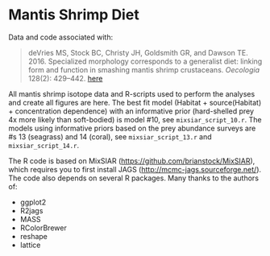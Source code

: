 # Mantis Shrimp Diet

Data and code associated with:

> deVries MS, Stock BC, Christy JH, Goldsmith GR, and Dawson TE. 2016. Specialized morphology corresponds to a generalist diet: linking form and function in smashing mantis shrimp crustaceans. *Oecologia* 128(2): 429–442. [here](https://link.springer.com/article/10.1007/s00442-016-3667-5)

All mantis shrimp isotope data and R-scripts used to perform the analyses and create all figures are here. The best fit model (Habitat + source(Habitat) + concentration dependence) with an informative prior (hard-shelled prey 4x more likely than soft-bodied) is model #10, see `mixsiar_script_10.r`. The models using informative priors based on the prey abundance surveys are #s 13 (seagrass) and 14 (coral), see `mixsiar_script_13.r` and `mixsiar_script_14.r`.

The R code is based on MixSIAR (https://github.com/brianstock/MixSIAR), which requires you to first install JAGS (http://mcmc-jags.sourceforge.net/). The code also depends on several R packages. Many thanks to the authors of:

 - ggplot2
 - R2jags
 - MASS
 - RColorBrewer
 - reshape
 - lattice


